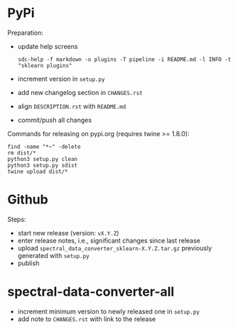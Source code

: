 PyPi
====

Preparation:

* update help screens

  `sdc-help -f markdown -o plugins -T pipeline -i README.md -l INFO -t "sklearn plugins"`
  
* increment version in `setup.py`
* add new changelog section in `CHANGES.rst`
* align `DESCRIPTION.rst` with `README.md`  
* commit/push all changes

Commands for releasing on pypi.org (requires twine >= 1.8.0):

```
find -name "*~" -delete
rm dist/*
python3 setup.py clean
python3 setup.py sdist
twine upload dist/*
```


Github
======

Steps:

* start new release (version: `vX.Y.Z`)
* enter release notes, i.e., significant changes since last release
* upload `spectral_data_converter_sklearn-X.Y.Z.tar.gz` previously generated with `setup.py`
* publish


spectral-data-converter-all
===========================

* increment minimum version to newly released one in `setup.py`
* add note to `CHANGES.rst` with link to the release
